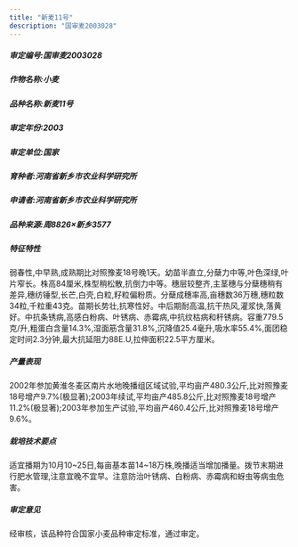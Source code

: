 ```yaml
---
title: "新麦11号"
description: "国审麦2003028"
---
```

##### 审定编号:国审麦2003028

##### 作物名称:小麦

##### 品种名称:新麦11号

##### 审定年份:2003

##### 审定单位:国家

##### 育种者:河南省新乡市农业科学研究所

##### 申请者:河南省新乡市农业科学研究所

##### 品种来源:周8826×新乡3577

##### 特征特性
弱春性,中早熟,成熟期比对照豫麦18号晚1天。幼苗半直立,分蘖力中等,叶色深绿,叶片窄长。株高84厘米,株型稍松散,抗倒力中等。穗层较整齐,主茎穗与分蘖穗稍有差异,穗纺锤型,长芒,白壳,白粒,籽粒偏粉质。分蘖成穗率高,亩穗数36万穗,穗粒数34粒,千粒重43克。苗期长势壮,抗寒性好。中后期耐高温,抗干热风,灌浆快,落黄好。中抗条锈病,高感白粉病、叶锈病、赤霉病,中抗纹枯病和秆锈病。容重779.5克/升,粗蛋白含量14.3%,湿面筋含量31.8%,沉降值25.4毫升,吸水率55.4%,面团稳定时间2.3分钟,最大抗延阻力88E.U,拉伸面积22.5平方厘米。

##### 产量表现
2002年参加黄淮冬麦区南片水地晚播组区域试验,平均亩产480.3公斤,比对照豫麦18号增产9.7%(极显著);2003年续试,平均亩产485.8公斤,比对照豫麦18号增产11.2%(极显著);2003年参加生产试验,平均亩产460.4公斤,比对照豫麦18号增产9.6%。

##### 栽培技术要点
适宜播期为10月10~25日,每亩基本苗14~18万株,晚播适当增加播量。拨节末期进行肥水管理,注意宜晚不宜早。注意防治叶锈病、白粉病、赤霉病和蚜虫等病虫危害。

##### 审定意见
经审核，该品种符合国家小麦品种审定标准，通过审定。
